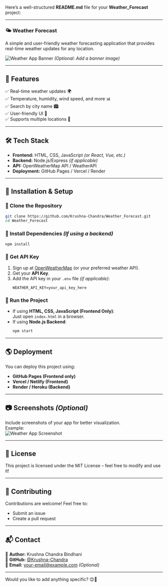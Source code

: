 Here’s a well-structured **README.md** file for your **Weather_Forecast** project:  

---

### **🌤 Weather Forecast**  
A simple and user-friendly weather forecasting application that provides real-time weather updates for any location.  

![Weather App Banner](https://your-image-url.com) *(Optional: Add a banner image)*  

---

## **🚀 Features**  
✅ Real-time weather updates 🌍  
✅ Temperature, humidity, wind speed, and more 📊  
✅ Search by city name 🏙️  
✅ User-friendly UI 🎨  
✅ Supports multiple locations 📍  

---

## **🛠️ Tech Stack**  
- **Frontend:** HTML, CSS, JavaScript *(or React, Vue, etc.)*  
- **Backend:** Node.js/Express *(if applicable)*  
- **API:** OpenWeatherMap API / WeatherAPI  
- **Deployment:** GitHub Pages / Vercel / Render  

---

## **📌 Installation & Setup**  

### **🔹 Clone the Repository**  
```bash
git clone https://github.com/Krushna-Chandra/Weather_Forecast.git
cd Weather_Forecast
```

### **🔹 Install Dependencies** *(If using a backend)*  
```bash
npm install
```

### **🔹 Get API Key**  
1. Sign up at [OpenWeatherMap](https://openweathermap.org/) (or your preferred weather API).  
2. Get your **API Key**.  
3. Add the API key in your `.env` file *(if applicable)*:  
   ```
   WEATHER_API_KEY=your_api_key_here
   ```

### **🔹 Run the Project**  
- If using **HTML, CSS, JavaScript (Frontend Only)**:  
  Just open `index.html` in a browser.  
- If using **Node.js Backend**:  
  ```bash
  npm start
  ```

---

## **🌎 Deployment**  
You can deploy this project using:  
- **GitHub Pages (Frontend only)**
- **Vercel / Netlify (Frontend)**
- **Render / Heroku (Backend)**  

---

## **📷 Screenshots** *(Optional)*  
Include screenshots of your app for better visualization.  
Example:  
![Weather App Screenshot](https://your-image-url.com)  

---

## **📜 License**  
This project is licensed under the MIT License – feel free to modify and use it!  

---

## **🙌 Contributing**  
Contributions are welcome! Feel free to:  
- Submit an issue  
- Create a pull request  

---

## **📬 Contact**  
🔹 **Author:** Krushna Chandra Bindhani  
🔹 **GitHub:** [@Krushna-Chandra](https://github.com/Krushna-Chandra)  
🔹 **Email:** your-email@example.com *(Optional)*  

---

Would you like to add anything specific? 😊🚀
